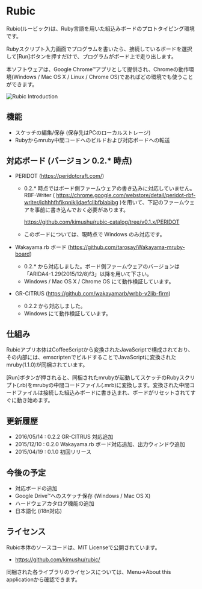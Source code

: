 # Rubic
Rubic(ルービック)は、Ruby言語を用いた組込みボードのプロトタイピング環境です。

Rubyスクリプト入力画面でプログラムを書いたら、接続しているボードを選択して[Run]ボタンを押すだけで、プログラムがボード上で走り出します。

本ソフトウェアは、Google Chrome&trade;アプリとして提供され、Chromeの動作環境(Windows / Mac OS X / Linux / Chrome OS)であればどの環境でも使うことができます。

![Rubic Introduction](http://drive.google.com/uc?export=view&id=0Bwxb9sJ6SGTDZzFGb2dtM1N4OG8)

## 機能
- スケッチの編集/保存 (保存先はPCのローカルストレージ)
- Rubyからmruby中間コードへのビルドおよび対応ボードへの転送

## 対応ボード (バージョン 0.2.\* 時点)
- PERIDOT (https://peridotcraft.com/)
  - 0.2.\* 時点ではボード側ファームウェアの書き込みに対応していません。
    RBF-Writer ( https://chrome.google.com/webstore/detail/peridot-rbf-writer/lchhhfhfikpnikljdaefcllbfblabibg )を用いて、下記のファームウェアを事前に書き込んでおく必要があります。

    https://github.com/kimushu/rubic-catalog/tree/v0.1.x/PERIDOT
  - このボードについては、現時点で Windows のみ対応です。

- Wakayama.rb ボード (https://github.com/tarosay/Wakayama-mruby-board)
  - 0.2.\* から対応しました。ボード側ファームウェアのバージョンは「ARIDA4-1.29(2015/12/8)f3」以降を用いて下さい。
  - Windows / Mac OS X / Chrome OS にて動作検証しています。

- GR-CITRUS (https://github.com/wakayamarb/wrbb-v2lib-firm)
  - 0.2.2 から対応しました。
  - Windows にて動作検証しています。

## 仕組み
Rubicアプリ本体はCoffeeScriptから変換されたJavaScriptで構成されており、その内部には、emscriptenでビルドすることでJavaScriptに変換されたmruby(1.1.0)が同梱されています。

[Run]ボタンが押されると、同梱されたmrubyが起動してスケッチのRubyスクリプト(.rb)をmrubyの中間コードファイル(.mrb)に変換します。変換された中間コードファイルは接続した組込みボードに書き込まれ、ボードがリセットされてすぐに動き始めます。
## 更新履歴
- 2016/05/14 : 0.2.2 GR-CITRUS 対応追加
- 2015/12/10 : 0.2.0 Wakayama.rb ボード対応追加、出力ウィンドウ追加
- 2015/04/19 : 0.1.0 初回リリース

## 今後の予定
- 対応ボードの追加
- Google Drive&trade;へのスケッチ保存 (Windows / Mac OS X)
- ハードウェアカタログ機能の追加
- 日本語化 (i18n対応)

## ライセンス
Rubic本体のソースコードは、MIT Licenseで公開されています。
- https://github.com/kimushu/rubic/

同梱された各ライブラリのライセンスについては、Menu→About this applicationから確認できます。
